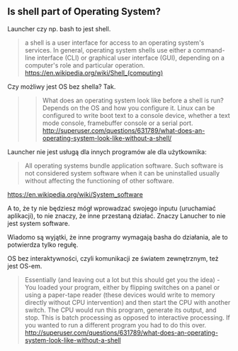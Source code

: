 ## Is shell part of Operating System?

Launcher czy np. bash to jest shell.

> a shell is a user interface for access to an operating system's services. In general, operating system shells use either a command-line interface (CLI) or graphical user interface (GUI), depending on a computer's role and particular operation.
https://en.wikipedia.org/wiki/Shell_(computing)

Czy możliwy jest OS bez shella? Tak.

>> What does an operating system look like before a shell is run?
> Depends on the OS and how you configure it. Linux can be configured to write boot text to a console device, whether a text mode console, framebuffer console or a serial port.
http://superuser.com/questions/631789/what-does-an-operating-system-look-like-without-a-shell/

Launcher nie jest usługą dla innych programów ale dla użytkownika:

> All operating systems bundle application software. Such software is not considered system software when it can be uninstalled usually without affecting the functioning of other software.

https://en.wikipedia.org/wiki/System_software

A to, że ty nie będziesz mógł wprowadzać swojego inputu (uruchamiać aplikacji), to nie znaczy, że inne przestaną działać. Znaczy Lanucher to nie jest system software.

Wiadomo są wyjątki, że inne programy wymagają basha do działania, ale to potwierdza tylko regułę.

OS bez interaktywności, czyli komunikacji ze światem zewnętrznym, też jest OS-em.

> Essentially (and leaving out a lot but this should get you the idea) - You loaded your program, either by flipping switches on a panel or using a paper-tape reader (these devices would write to memory directly without CPU intervention) and then start the CPU with another switch. The CPU would run this program, generate its output, and stop. This is batch processing as opposed to interactive processing. If you wanted to run a different program you had to do this over.
http://superuser.com/questions/631789/what-does-an-operating-system-look-like-without-a-shell
